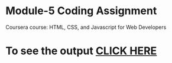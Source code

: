 
# Module-5 Coding Assignment

Coursera course: HTML, CSS, and Javascript for Web Developers

# To see the output [CLICK HERE]("https://rushin-makwana.github.io/Coursera-assignments/module5-solution/")
